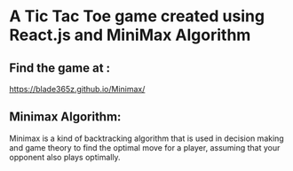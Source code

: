 # A Tic Tac Toe game created using React.js and MiniMax Algorithm 

## Find the game at :
https://blade365z.github.io/Minimax/

## Minimax Algorithm:
Minimax is a kind of backtracking algorithm that is used in decision making and game theory to find the optimal move for a player, assuming that your opponent also plays optimally.
